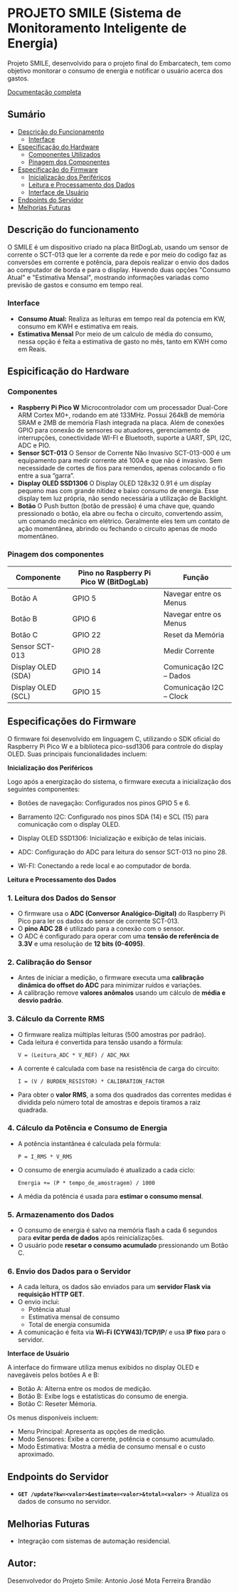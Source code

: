 # PROJETO SMILE (Sistema de Monitoramento Inteligente de Energia)
Projeto SMILE, desenvolvido para o projeto final do Embarcatech, tem como objetivo monitorar o consumo de energia e notificar o usuário acerca dos gastos.

[Documentação completa](https://docs.google.com/document/d/1gVZOIpe5HDg1jDSerwmRkDiQZjkOWxqEv-SfY-Xyfz4/edit?tab=t.0)

## Sumário
- [Descrição do Funcionamento](#descrição-do-funcionamento)
  - [Interface](#interface)
- [Especificação do Hardware](#especificação-do-hardware)
  - [Componentes Utilizados](#componentes-utilizados)
  - [Pinagem dos Componentes](#pinagem-dos-componentes)
- [Especificação do Firmware](#especificação-do-firmware)
  - [Inicialização dos Periféricos](#inicialização-dos-periféricos)
  - [Leitura e Processamento dos Dados](#leitura-e-processamento-dos-dados)
  - [Interface de Usuário](#interface-de-usuário)
- [Endpoints do Servidor](#endpoints-do-servidor)
- [Melhorias Futuras](#melhorias-futuras)


## Descrição do funcionamento
O SMILE é um dispositivo criado na placa BitDogLab, usando um sensor de corrente o SCT-013 que ler a corrente da rede e por meio do codigo faz as conversões em corrente e potência, para depois realizar o envio dos dados ao computador de borda e para o display. Havendo duas opções "Consumo Atual" e "Estimativa Mensal", mostrando informações variadas como previsão de gastos e consumo em tempo real.
### Interface
- **Consumo Atual:**
Realiza as leituras em tempo real da potencia em KW, consumo em KWH e estimativa em reais.
- **Estimativa Mensal**
Por meio de um calculo de média do consumo, nessa opção é feita a estimativa de gasto no mês, tanto em KWH como em Reais.
## Espicificação do Hardware
### Componentes
- **Raspberry Pi Pico W**
Microcontrolador com um processador Dual-Core ARM Cortex M0+, rodando em até 133MHz. Possui 264kB de memória SRAM e 2MB de memória Flash integrada na placa. Além de conexões GPIO para conexão de sensores ou atuadores, gerenciamento de interrupções, conectividade WI-FI e Bluetooth, suporte a UART, SPI, I2C, ADC e PIO.
- **Sensor SCT-013**
O Sensor de Corrente Não Invasivo SCT-013-000 é um equipamento para medir corrente até 100A e que não é invasivo. Sem necessidade de cortes de fios para remendos, apenas colocando o fio entre a sua “garra”. 
- **Display OLED SSD1306**
O Display OLED 128x32 0.91 é um display pequeno mas com grande nitidez e baixo consumo de energia. Esse display tem luz própria, não sendo necessária a utilização de Backlight.
- **Botão**
O Push button (botão de pressão) é uma chave que, quando pressionado o botão, ela abre ou fecha o circuito, convertendo assim, um comando mecânico em elétrico. Geralmente eles tem um contato de ação momentânea, abrindo ou fechando o circuito apenas de modo momentâneo.
### Pinagem dos componentes
| Componente           | Pino no Raspberry Pi Pico W (BitDogLab) | Função                                 |
|----------------------|-----------------------------------------|----------------------------------------|
| Botão A              | GPIO 5                                  | Navegar entre os Menus                 |
| Botão B              | GPIO 6                                  | Navegar entre os Menus                 |
| Botão C              | GPIO 22                                 | Reset da Memória                       |
| Sensor SCT-013       | GPIO 28                                 | Medir Corrente                         |
| Display OLED (SDA)   | GPIO 14                                 | Comunicação I2C – Dados                |
| Display OLED (SCL)   | GPIO 15                                 | Comunicação I2C – Clock                |
## Especificações do Firmware

O firmware foi desenvolvido em linguagem C, utilizando o SDK oficial do Raspberry Pi Pico W e a biblioteca pico-ssd1306 para controle do display OLED. Suas principais funcionalidades incluem:

**Inicialização dos Periféricos**

Logo após a energização do sistema, o firmware executa a inicialização dos seguintes componentes:

- Botões de navegação: Configurados nos pinos GPIO 5 e 6.

- Barramento I2C: Configurado nos pinos SDA (14) e SCL (15) para comunicação com o display OLED.

- Display OLED SSD1306: Inicialização e exibição de telas iniciais.

- ADC: Configuração do ADC para leitura do sensor SCT-013 no pino 28.

- WI-FI: Conectando a rede local e ao computador de borda.

**Leitura e Processamento dos Dados**

### 1. Leitura dos Dados do Sensor  
- O firmware usa o **ADC (Conversor Analógico-Digital)** do Raspberry Pi Pico para ler os dados do sensor de corrente SCT-013.  
- O **pino ADC 28** é utilizado para a conexão com o sensor.  
- O ADC é configurado para operar com uma **tensão de referência de 3.3V** e uma resolução de **12 bits (0-4095)**.  

### 2. Calibração do Sensor  
- Antes de iniciar a medição, o firmware executa uma **calibração dinâmica do offset do ADC** para minimizar ruídos e variações.  
- A calibração remove **valores anômalos** usando um cálculo de **média e desvio padrão**.  

### 3. Cálculo da Corrente RMS  
- O firmware realiza múltiplas leituras (500 amostras por padrão).  
- Cada leitura é convertida para tensão usando a fórmula:  
  ```
  V = (Leitura_ADC * V_REF) / ADC_MAX
  ```  
- A corrente é calculada com base na resistência de carga do circuito:  
  ```
  I = (V / BURDEN_RESISTOR) * CALIBRATION_FACTOR
  ```  
- Para obter o **valor RMS**, a soma dos quadrados das correntes medidas é dividida pelo número total de amostras e depois tiramos a raiz quadrada.  

### 4. Cálculo da Potência e Consumo de Energia  
- A potência instantânea é calculada pela fórmula:  
  ```
  P = I_RMS * V_RMS
  ```  
- O consumo de energia acumulado é atualizado a cada ciclo:  
  ```
  Energia += (P * tempo_de_amostragem) / 1000
  ```  
- A média da potência é usada para **estimar o consumo mensal**.  

### 5. Armazenamento dos Dados  
- O consumo de energia é salvo na memória flash a cada 6 segundos para **evitar perda de dados** após reinicializações.  
- O usuário pode **resetar o consumo acumulado** pressionando um Botão C.  

### 6. Envio dos Dados para o Servidor  
- A cada leitura, os dados são enviados para um **servidor Flask via requisição HTTP GET**.  
- O envio inclui:  
  - Potência atual  
  - Estimativa mensal de consumo  
  - Total de energia consumida  
- A comunicação é feita via **Wi-Fi (CYW43)**/**TCP/IP**/ e usa **IP fixo** para o servidor.  


**Interface de Usuário**

A interface do firmware utiliza menus exibidos no display OLED e navegáveis pelos botões A e B:

- Botão A: Alterna entre os modos de medição.
- Botão B: Exibe logs e estatísticas do consumo de energia.
- Botão C: Reseter Mémoria.
  
Os menus disponíveis incluem:

- Menu Principal: Apresenta as opções de medição.
- Modo Sensores: Exibe a corrente, potência e consumo acumulado.
- Modo Estimativa: Mostra a média de consumo mensal e o custo aproximado.
## Endpoints do Servidor
- **`GET /update?kw=<valor>&estimate=<valor>&total=<valor>`** → Atualiza os dados de consumo no servidor.

## Melhorias Futuras
- Integração com sistemas de automação residencial.

## Autor:
Desenvolvedor do Projeto Smile: Antonio José Mota Ferreira Brandão
